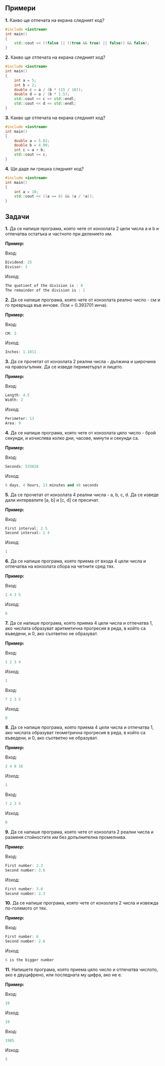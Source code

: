 ## Примери
**1.** Какво ще отпечата на екрана следният код?
```c++
#include <iostream>
int main()
{
    std::cout << ((false || ((true && true) || false)) && false);
}
```
**2.** Какво ще отпечата на екрана следният код?
```c++
#include <iostream>
int main()
{
    int a = 5;
    int b = 2;
    double c = a / (b * (15 / 10));
    double d = a / (b * 1.5);
    std::cout << c << std::endl;
    std::cout << d << std::endl;
}
```
**3.** Какво ще отпечата на екрана следният код?
```c++
#include <iostream>
int main()
{
    double a = 5.02;
    double b = 4.99;
    int c = a + b;
    std::cout << c;
}
```
**4.** Ще даде ли грешка следният код?
```c++
#include <iostream>
int main()
{
    int a = 10;
    std::cout << ((a == 6) && (a / !a));
}
```
## Задачи
**1.** Да се напише програма, която чете от конзолата 2 цели числа a и b и отпечатва остатъка и частното при делението им.

**Пример:**

Вход:
```c++
Dividend: 25
Divisor: 3
```

Изход:
```c++
The quotient of the division is : 8
The remainder of the division is : 1

```
**2.** Да се напише програма, която чете от конзолата реално число - см и го превръща във инчове.
(1см  = 0.393701 инча).

**Пример:**

Вход:
```c++
CM: 3
```

Изход:
```c++
Inches: 1.1811
```
**3.** Да се прочетат от конзолата 2 реални числа - дължина и широчина на правоъгълник. Да се изведе периметърът и лицето.
 
 **Пример:**

Вход:
```c++
Length: 4.5
Width: 2
```
Изход:
```c++
Perimeter: 13
Area: 9
```
**4.** Да се напише програма, която чете от конзолата цяло число - брой секунди, и изчислява колко дни, часове, минути и секунди са.

**Пример:**

Вход:
```c++
Seconds: 533628
```
Изход:
```c++
6 days, 4 hours, 13 minutes and 48 seconds
```
**5.** Да се прочетат от конзолата 4 реални числа - a, b, c, d. Да се изведе дали интервалите [a, b] и [c, d] се пресичат.

 **Пример:**

Вход:
```c++
First interval: 2 5
Second interval: 1 4
```
Изход:
```c++
1
```
**6.**  Да се напише програма, която приема от входа 4 цели числа и отпечатва на конзолата сбора на четните сред тях.

**Пример:**

Вход:
```c++
2 4 3 5
```

Изход:
```c++
6
```
**7.** Да се напише програма, която приема 4 цели числа и отпечатва 1, ако числата образуват аритметична прогресия в реда, в който са въведени, и 0, ако съответно не образуват.

**Пример:**

Вход:
```c++
1 2 3 4
```
Изход:
```c++
1
```
Вход:
```c++
7 2 3 5
```
Изход:
```c++
0
```
**8.** Да се напише програма, която приема 4 цели числа и отпечатва 1, ако числата образуват геометрична прогресия в реда, в който са въведени, и 0, ако съответно не образуват.

**Пример:**

Вход:
```c++
2 4 8 16
```
Изход:
```c++
1
```
Вход:
```c++
7 2 3 5
```
Изход:
```c++
0
```
**9.** Да се напише програма, която чете от конзолата 2 реални числа и разменя стойностите им без допълнителна промелнива.

**Пример:**

Вход:
```c++
First number: 2.3
Second number: 3.6
```
Изход:
```c++
First number: 3.6
Second number: 2.3
```

**10.** Да се напише програма, която чете от конзолата 2 числа и извежда по-голямото от тях.

**Пример:**

Вход:
```c++
First number: 6
Second number: 2.6
```
Изход:
```c++
6 is the bigger number
```
**11.** Напишете програма, която приема цяло число и отпечатва числото, ако е двуцифрено, или последната му цифра, ако не е.

**Пример:**

Вход:
```c++
19
```
Изход:
```c++
19
```
Вход:
```c++
1985
```
Изход:
```c++
5
```

